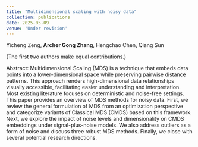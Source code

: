 ```yaml
--- 
title: "Multidimensional scaling with noisy data" 
collection: publications 
date: 2025-05-09
venue: 'Under revision'
--- 
```


Yicheng Zeng, **Archer Gong Zhang**, Hengchao Chen, Qiang Sun

(The first two authors make equal contributions.)

Abstract: Multidimensional Scaling (MDS) is a technique that embeds data points into a lower-dimensional space while preserving pairwise distance patterns. This approach renders high-dimensional data relationships visually accessible, facilitating easier understanding and interpretation. Most existing literature focuses on deterministic and noise-free settings. This paper provides an overview of MDS methods for noisy data. First, we review the general formulation of MDS from an optimization perspective and categorize variants of Classical MDS (CMDS) based on this framework. Next, we explore the impact of noise levels and dimensionality on CMDS embeddings under signal-plus-noise models. We also address outliers as a form of noise and discuss three robust MDS methods. Finally, we close with several potential research directions.